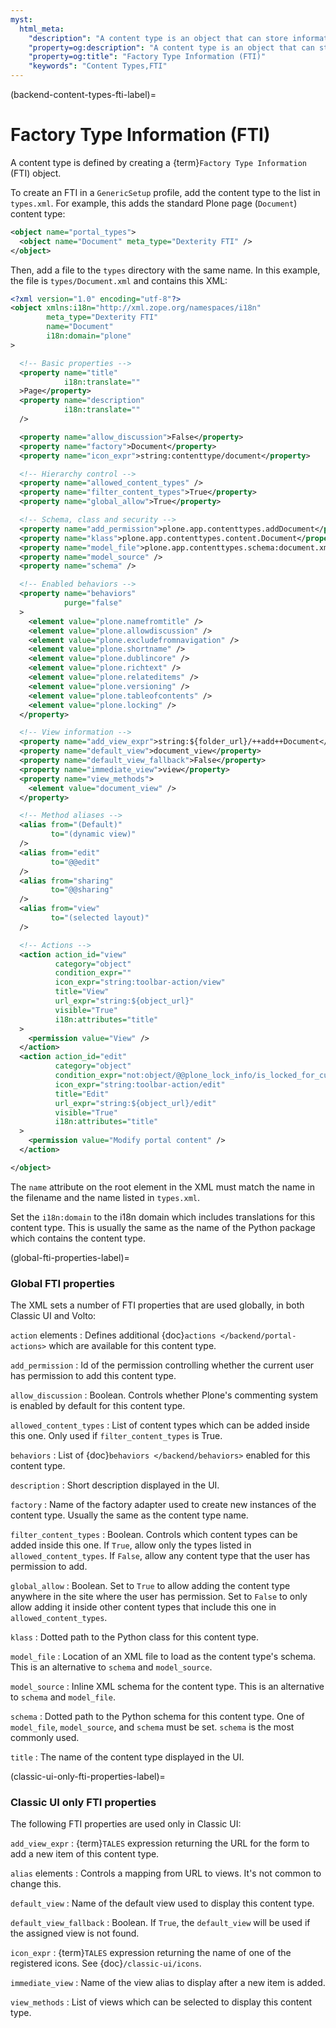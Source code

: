 ```yaml
---
myst:
  html_meta:
    "description": "A content type is an object that can store information and is editable by users."
    "property=og:description": "A content type is an object that can store information and is editable by users."
    "property=og:title": "Factory Type Information (FTI)"
    "keywords": "Content Types,FTI"
---
```


(backend-content-types-fti-label)=

# Factory Type Information (FTI)

A content type is defined by creating a {term}`Factory Type Information` (FTI) object.

To create an FTI in a `GenericSetup` profile, add the content type to the list in `types.xml`.
For example, this adds the standard Plone page (`Document`) content type:

```xml
<object name="portal_types">
  <object name="Document" meta_type="Dexterity FTI" />
</object>
```

Then, add a file to the `types` directory with the same name.
In this example, the file is `types/Document.xml` and contains this XML:

```xml
<?xml version="1.0" encoding="utf-8"?>
<object xmlns:i18n="http://xml.zope.org/namespaces/i18n"
        meta_type="Dexterity FTI"
        name="Document"
        i18n:domain="plone"
>

  <!-- Basic properties -->
  <property name="title"
            i18n:translate=""
  >Page</property>
  <property name="description"
            i18n:translate=""
  />

  <property name="allow_discussion">False</property>
  <property name="factory">Document</property>
  <property name="icon_expr">string:contenttype/document</property>

  <!-- Hierarchy control -->
  <property name="allowed_content_types" />
  <property name="filter_content_types">True</property>
  <property name="global_allow">True</property>

  <!-- Schema, class and security -->
  <property name="add_permission">plone.app.contenttypes.addDocument</property>
  <property name="klass">plone.app.contenttypes.content.Document</property>
  <property name="model_file">plone.app.contenttypes.schema:document.xml</property>
  <property name="model_source" />
  <property name="schema" />

  <!-- Enabled behaviors -->
  <property name="behaviors"
            purge="false"
  >
    <element value="plone.namefromtitle" />
    <element value="plone.allowdiscussion" />
    <element value="plone.excludefromnavigation" />
    <element value="plone.shortname" />
    <element value="plone.dublincore" />
    <element value="plone.richtext" />
    <element value="plone.relateditems" />
    <element value="plone.versioning" />
    <element value="plone.tableofcontents" />
    <element value="plone.locking" />
  </property>

  <!-- View information -->
  <property name="add_view_expr">string:${folder_url}/++add++Document</property>
  <property name="default_view">document_view</property>
  <property name="default_view_fallback">False</property>
  <property name="immediate_view">view</property>
  <property name="view_methods">
    <element value="document_view" />
  </property>

  <!-- Method aliases -->
  <alias from="(Default)"
         to="(dynamic view)"
  />
  <alias from="edit"
         to="@@edit"
  />
  <alias from="sharing"
         to="@@sharing"
  />
  <alias from="view"
         to="(selected layout)"
  />

  <!-- Actions -->
  <action action_id="view"
          category="object"
          condition_expr=""
          icon_expr="string:toolbar-action/view"
          title="View"
          url_expr="string:${object_url}"
          visible="True"
          i18n:attributes="title"
  >
    <permission value="View" />
  </action>
  <action action_id="edit"
          category="object"
          condition_expr="not:object/@@plone_lock_info/is_locked_for_current_user|python:True"
          icon_expr="string:toolbar-action/edit"
          title="Edit"
          url_expr="string:${object_url}/edit"
          visible="True"
          i18n:attributes="title"
  >
    <permission value="Modify portal content" />
  </action>

</object>
```

The `name` attribute on the root element in the XML must match the name in the filename and the name listed in `types.xml`.

Set the `i18n:domain` to the i18n domain which includes translations for this content type.
This is usually the same as the name of the Python package which contains the content type.


(global-fti-properties-label)=

### Global FTI properties

The XML sets a number of FTI properties that are used globally, in both Classic UI and Volto:

`action` elements
:   Defines additional {doc}`actions </backend/portal-actions>` which are available for this content type.

`add_permission`
:   Id of the permission controlling whether the current user has permission to add this content type.

`allow_discussion`
:   Boolean.
    Controls whether Plone's commenting system is enabled by default for this content type.

`allowed_content_types`
:   List of content types which can be added inside this one.
    Only used if `filter_content_types` is True.

`behaviors`
:   List of {doc}`behaviors </backend/behaviors>` enabled for this content type.

`description`
:   Short description displayed in the UI.

`factory`
:   Name of the factory adapter used to create new instances of the content type.
    Usually the same as the content type name.

`filter_content_types`
:   Boolean.
    Controls which content types can be added inside this one.
    If `True`, allow only the types listed in `allowed_content_types`.
    If `False`, allow any content type that the user has permission to add.

`global_allow`
:   Boolean.
    Set to `True` to allow adding the content type anywhere in the site where the user has permission.
    Set to `False` to only allow adding it inside other content types that include this one in `allowed_content_types`.

`klass`
:   Dotted path to the Python class for this content type.

`model_file`
:   Location of an XML file to load as the content type's schema.
    This is an alternative to `schema` and `model_source`.

`model_source`
:   Inline XML schema for the content type.
    This is an alternative to `schema` and `model_file`.

`schema`
:   Dotted path to the Python schema for this content type.
    One of `model_file`, `model_source`, and `schema` must be set.
    `schema` is the most commonly used.

`title`
:   The name of the content type displayed in the UI.


(classic-ui-only-fti-properties-label)=

### Classic UI only FTI properties

The following FTI properties are used only in Classic UI:

`add_view_expr`
:   {term}`TALES` expression returning the URL for the form to add a new item of this content type.

`alias` elements
:   Controls a mapping from URL to views.
    It's not common to change this.

`default_view`
:   Name of the default view used to display this content type.

`default_view_fallback`
:   Boolean.
    If `True`, the `default_view` will be used if the assigned view is not found.

`icon_expr`
:   {term}`TALES` expression returning the name of one of the registered icons.
    See {doc}`/classic-ui/icons`.

`immediate_view`
:   Name of the view alias to display after a new item is added.

`view_methods`
:   List of views which can be selected to display this content type.